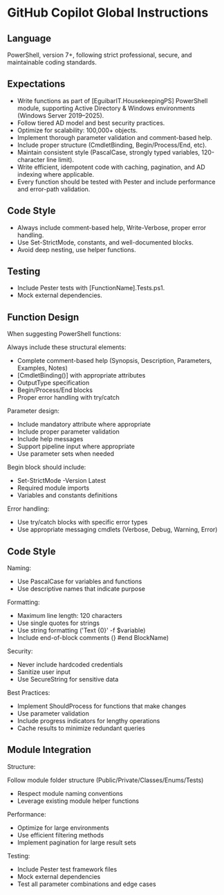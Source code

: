 # GitHub Copilot Global Instructions

## Language

PowerShell, version 7+, following strict professional, secure, and maintainable coding standards.

## Expectations

- Write functions as part of [EguibarIT.HousekeepingPS] PowerShell module, supporting Active Directory & Windows environments (Windows Server 2019–2025).
- Follow tiered AD model and best security practices.
- Optimize for scalability: 100,000+ objects.
- Implement thorough parameter validation and comment-based help.
- Include proper structure (CmdletBinding, Begin/Process/End, etc).
- Maintain consistent style (PascalCase, strongly typed variables, 120-character line limit).
- Write efficient, idempotent code with caching, pagination, and AD indexing where applicable.
- Every function should be tested with Pester and include performance and error-path validation.

## Code Style

- Always include comment-based help, Write-Verbose, proper error handling.
- Use Set-StrictMode, constants, and well-documented blocks.
- Avoid deep nesting, use helper functions.

## Testing

- Include Pester tests with [FunctionName].Tests.ps1.
- Mock external dependencies.

## Function Design

When suggesting PowerShell functions:

Always include these structural elements:

- Complete comment-based help (Synopsis, Description, Parameters, Examples, Notes)
- [CmdletBinding()] with appropriate attributes
- OutputType specification
- Begin/Process/End blocks
- Proper error handling with try/catch

Parameter design:

- Include mandatory attribute where appropriate
- Include proper parameter validation
- Include help messages
- Support pipeline input where appropriate
- Use parameter sets when needed

Begin block should include:

- Set-StrictMode -Version Latest
- Required module imports
- Variables and constants definitions

Error handling:

- Use try/catch blocks with specific error types
- Use appropriate messaging cmdlets (Verbose, Debug, Warning, Error)

## Code Style

Naming:

- Use PascalCase for variables and functions
- Use descriptive names that indicate purpose

Formatting:

- Maximum line length: 120 characters
- Use single quotes for strings
- Use string formatting ('Text {0}' -f $variable)
- Include end-of-block comments (} #end BlockName)

Security:

- Never include hardcoded credentials
- Sanitize user input
- Use SecureString for sensitive data

Best Practices:

- Implement ShouldProcess for functions that make changes
- Use parameter validation
- Include progress indicators for lengthy operations
- Cache results to minimize redundant queries

## Module Integration

Structure:

Follow module folder structure (Public/Private/Classes/Enums/Tests)

- Respect module naming conventions
- Leverage existing module helper functions

Performance:

- Optimize for large environments
- Use efficient filtering methods
- Implement pagination for large result sets

Testing:

- Include Pester test framework files
- Mock external dependencies
- Test all parameter combinations and edge cases

